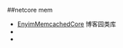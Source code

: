 


##netcore mem
* [EnyimMemcachedCore](https://github.com/cnblogs/EnyimMemcachedCore) 博客园类库
* []()
* []()